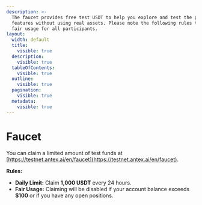 ```yaml
---
description: >-
  The faucet provides free test USDT to help you explore and test the platform’s
  features without using real assets. Please note the following rules to ensure
  fair usage for all participants.
layout:
  width: default
  title:
    visible: true
  description:
    visible: true
  tableOfContents:
    visible: true
  outline:
    visible: true
  pagination:
    visible: true
  metadata:
    visible: true
---
```


# Faucet

You can claim a limited amount of test funds at [https://testnet.antex.ai/en/faucet](https://testnet.antex.ai/en/faucet).



**Rules:**

* **Daily Limit:** Claim **1,000 USDT** every 24 hours.
* **Fair Usage:** Claiming will be disabled if your account balance exceeds **$100** or if you have any open positions.
